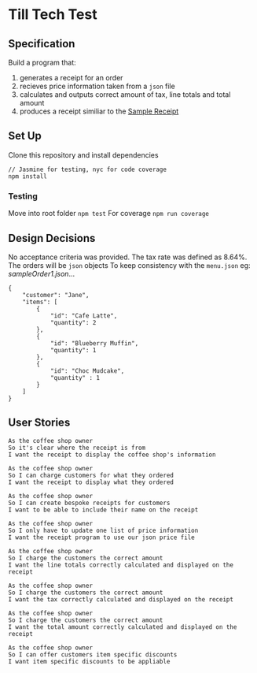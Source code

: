 # Till Tech Test

## Specification

Build a program that:
1. generates a receipt for an order 
2. recieves price information taken from a `json` file 
3. calculates and outputs correct amount of tax, line totals and total amount
4. produces a receipt similiar to the [Sample Receipt](images/receipt.jpg)

## Set Up

Clone this repository and install dependencies 
```
// Jasmine for testing, nyc for code coverage
npm install
```

### Testing

Move into root folder `npm test`
For coverage `npm run coverage`

## Design Decisions

No acceptance criteria was provided. 
The tax rate was defined as 8.64%.
The orders will be `json` objects To keep consistency with the `menu.json` eg:
*sampleOrder1.json*...
```
{
    "customer": "Jane",
    "items": [
        {
            "id": "Cafe Latte",
            "quantity": 2
        },
        {
            "id": "Blueberry Muffin",
            "quantity": 1 
        },
        {
            "id": "Choc Mudcake",
            "quantity" : 1
        }
    ]
}
```

## User Stories
```
As the coffee shop owner
So it's clear where the receipt is from
I want the receipt to display the coffee shop's information

As the coffee shop owner
So I can charge customers for what they ordered
I want the receipt to display what they ordered

As the coffee shop owner
So I can create bespoke receipts for customers
I want to be able to include their name on the receipt

As the coffee shop owner
So I only have to update one list of price information
I want the receipt program to use our json price file

As the coffee shop owner
So I charge the customers the correct amount
I want the line totals correctly calculated and displayed on the receipt

As the coffee shop owner
So I charge the customers the correct amount
I want the tax correctly calculated and displayed on the receipt

As the coffee shop owner
So I charge the customers the correct amount
I want the total amount correctly calculated and displayed on the receipt

As the coffee shop owner
So I can offer customers item specific discounts
I want item specific discounts to be appliable 
```
